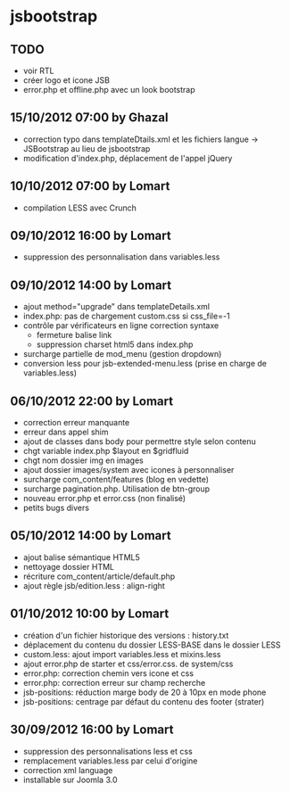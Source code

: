 jsbootstrap
===========
TODO
----
- voir RTL
- créer logo et icone JSB
- error.php et offline.php avec un look bootstrap

15/10/2012 07:00 by Ghazal
--------------------------
- correction typo dans templateDtails.xml et les fichiers langue -> JSBootstrap au lieu de jsbootstrap
- modification d'index.php, déplacement de l'appel jQuery

10/10/2012 07:00 by Lomart
--------------------------
- compilation LESS avec Crunch

09/10/2012 16:00 by Lomart
--------------------------
- suppression des personnalisation dans variables.less

09/10/2012 14:00 by Lomart
--------------------------
- ajout method="upgrade" dans templateDetails.xml
- index.php: pas de chargement custom.css si css_file=-1
- contrôle par vérificateurs en ligne correction syntaxe
  - fermeture balise link
  - suppression charset html5 dans index.php
- surcharge partielle de mod_menu (gestion dropdown)
- conversion less pour jsb-extended-menu.less (prise en charge de variables.less)

06/10/2012 22:00 by Lomart
--------------------------
- correction erreur </div> manquante
- erreur dans appel shim
- ajout de classes dans body pour permettre style selon contenu
- chgt variable index.php $layout en $gridfluid
- chgt nom dossier img en images
- ajout dossier images/system avec icones à personnaliser
- surcharge com_content/features (blog en vedette)
- surcharge pagination.php. Utilisation de btn-group
- nouveau error.php et error.css (non finalisé)
- petits bugs divers


05/10/2012 14:00 by Lomart
--------------------------
- ajout balise sémantique HTML5
- nettoyage dossier HTML
- récriture com_content/article/default.php
- ajout règle jsb/edition.less : align-right

01/10/2012 10:00 by Lomart
--------------------------
- création d'un fichier historique des versions : history.txt
- déplacement du contenu du dossier LESS-BASE dans le dossier LESS
- custom.less: ajout import variables.less et mixins.less
- ajout error.php de starter et css/error.css. de system/css
- error.php: correction chemin vers icone et css
- error.php: correction erreur sur champ recherche
- jsb-positions: réduction marge body de 20 à 10px en mode phone
- jsb-positions: centrage par défaut du contenu des footer (strater)

30/09/2012 16:00 by Lomart
--------------------------
- suppression des personnalisations less et css
- remplacement variables.less par celui d'origine
- correction xml language
- installable sur Joomla 3.0
